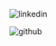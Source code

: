 ![linkedin](https://img.shields.io/badge/linkedin-blue?style=for-the-badge&logo=Linkedin&logoColor=white)
  
  
![github](https://img.shields.io/badge/GitHub-000000?style=for-the-badge&logo=GitHub&logoColor=white)
